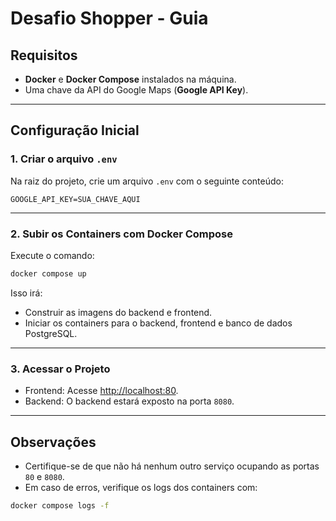 # Desafio Shopper - Guia

## Requisitos
- **Docker** e **Docker Compose** instalados na máquina.
- Uma chave da API do Google Maps (**Google API Key**).
---

## Configuração Inicial

### 1. Criar o arquivo `.env`
Na raiz do projeto, crie um arquivo `.env` com o seguinte conteúdo:

```env
GOOGLE_API_KEY=SUA_CHAVE_AQUI
```
---

### 2. Subir os Containers com Docker Compose
Execute o comando:

```bash
docker compose up
```
Isso irá:
- Construir as imagens do backend e frontend.
- Iniciar os containers para o backend, frontend e banco de dados PostgreSQL.

---

### 3. Acessar o Projeto
- Frontend: Acesse [http://localhost:80](http://localhost:80).
- Backend: O backend estará exposto na porta `8080`.

---

## Observações
- Certifique-se de que não há nenhum outro serviço ocupando as portas `80` e `8080`.
- Em caso de erros, verifique os logs dos containers com:

```bash
docker compose logs -f
```

